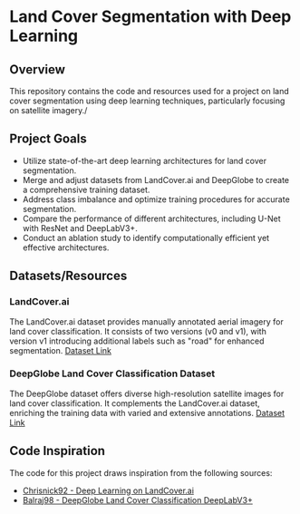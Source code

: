 # Land Cover Segmentation with Deep Learning

## Overview

This repository contains the code and resources used for a project on land cover segmentation using deep learning techniques, particularly focusing on satellite imagery./

## Project Goals

- Utilize state-of-the-art deep learning architectures for land cover segmentation.
- Merge and adjust datasets from LandCover.ai and DeepGlobe to create a comprehensive training dataset.
- Address class imbalance and optimize training procedures for accurate segmentation.
- Compare the performance of different architectures, including U-Net with ResNet and DeepLabV3+.
- Conduct an ablation study to identify computationally efficient yet effective architectures.

## Datasets/Resources

### LandCover.ai

The LandCover.ai dataset provides manually annotated aerial imagery for land cover classification. It consists of two versions (v0 and v1), with version v1 introducing additional labels such as "road" for enhanced segmentation. [Dataset Link](https://landcover.ai.linuxpolska.com/)

### DeepGlobe Land Cover Classification Dataset

The DeepGlobe dataset offers diverse high-resolution satellite images for land cover classification. It complements the LandCover.ai dataset, enriching the training data with varied and extensive annotations. [Dataset Link](https://www.kaggle.com/datasets/balraj98/deepglobe-land-cover-classification-dataset)

## Code Inspiration

The code for this project draws inspiration from the following sources:
- [Chrisnick92 - Deep Learning on LandCover.ai](https://www.kaggle.com/code/chrisnick92/deeplearning-on-landcoverai)
- [Balraj98 - DeepGlobe Land Cover Classification DeepLabV3+](https://www.kaggle.com/code/balraj98/deepglobe-land-cover-classification-deeplabv3/notebook)
